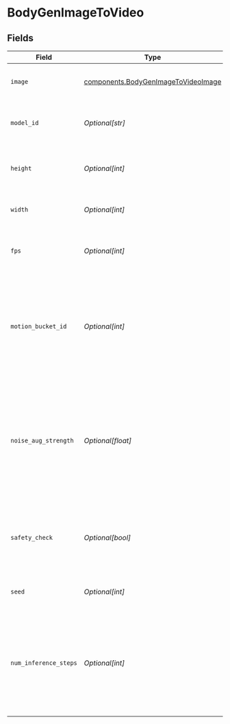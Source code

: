 # BodyGenImageToVideo


## Fields

| Field                                                                                                                            | Type                                                                                                                             | Required                                                                                                                         | Description                                                                                                                      |
| -------------------------------------------------------------------------------------------------------------------------------- | -------------------------------------------------------------------------------------------------------------------------------- | -------------------------------------------------------------------------------------------------------------------------------- | -------------------------------------------------------------------------------------------------------------------------------- |
| `image`                                                                                                                          | [components.BodyGenImageToVideoImage](../../models/components/bodygenimagetovideoimage.md)                                       | :heavy_check_mark:                                                                                                               | Uploaded image to generate a video from.                                                                                         |
| `model_id`                                                                                                                       | *Optional[str]*                                                                                                                  | :heavy_minus_sign:                                                                                                               | Hugging Face model ID used for video generation.                                                                                 |
| `height`                                                                                                                         | *Optional[int]*                                                                                                                  | :heavy_minus_sign:                                                                                                               | The height in pixels of the generated video.                                                                                     |
| `width`                                                                                                                          | *Optional[int]*                                                                                                                  | :heavy_minus_sign:                                                                                                               | The width in pixels of the generated video.                                                                                      |
| `fps`                                                                                                                            | *Optional[int]*                                                                                                                  | :heavy_minus_sign:                                                                                                               | The frames per second of the generated video.                                                                                    |
| `motion_bucket_id`                                                                                                               | *Optional[int]*                                                                                                                  | :heavy_minus_sign:                                                                                                               | Used for conditioning the amount of motion for the generation. The higher the number the more motion will be in the video.       |
| `noise_aug_strength`                                                                                                             | *Optional[float]*                                                                                                                | :heavy_minus_sign:                                                                                                               | Amount of noise added to the conditioning image. Higher values reduce resemblance to the conditioning image and increase motion. |
| `safety_check`                                                                                                                   | *Optional[bool]*                                                                                                                 | :heavy_minus_sign:                                                                                                               | Perform a safety check to estimate if generated images could be offensive or harmful.                                            |
| `seed`                                                                                                                           | *Optional[int]*                                                                                                                  | :heavy_minus_sign:                                                                                                               | Seed for random number generation.                                                                                               |
| `num_inference_steps`                                                                                                            | *Optional[int]*                                                                                                                  | :heavy_minus_sign:                                                                                                               | Number of denoising steps. More steps usually lead to higher quality images but slower inference. Modulated by strength.         |